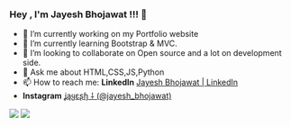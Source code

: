 ###                                                                 Hey , I'm Jayesh Bhojawat !!! 👋


- 🔭 I’m currently working on my Portfolio website
- 🌱 I’m currently learning Bootstrap & MVC.
- 👯 I’m looking to collaborate on Open source and a lot on development side.
- 💬 Ask me about HTML,CSS,JS,Python
- 📫 How to reach me: **LinkedIn** [Jayesh Bhojawat | LinkedIn](https://www.linkedin.com/in/jayeshbhojawat/) 
-  **Instagram** [ʝąყɛʂɧ ⸸ (@jayesh_bhojawat)](https://www.instagram.com/jayesh_bhojawat/)
<img src="https://www.google.co.in/url?sa=i&url=https%3A%2F%2Fin.pinterest.com%2Fpin%2F718042734322388704%2F&psig=AOvVaw2Yr88I30M2Bmpx3GQPRqN2&ust=1638021757792000&source=images&cd=vfe&ved=0CAsQjRxqFwoTCPDtmduYtvQCFQAAAAAdAAAAABAY">
<img src="https://github-readme-stats.vercel.app/api?username=Jayeshbhojawat&&show_icons=true&title_color=ffffff&icon_color=bb2acf&text_color=daf7dc&bg_color=151515">
